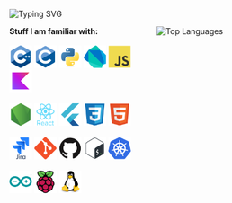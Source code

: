 ![Typing SVG](https://readme-typing-svg.herokuapp.com/?lines=Welcome+:\))


<div style="display: flex; justify-content: space-between; align-items: flex-start;">
    <div style="width: 48%;">
        <div style="height: 100%;">
        <b>Stuff I am familiar with:</b>
        <br>
        <br>
        <img src="https://raw.githubusercontent.com/devicons/devicon/master/icons/cplusplus/cplusplus-original.svg" alt="cplusplus" width="40" height="40"/>
        <img src="https://raw.githubusercontent.com/devicons/devicon/master/icons/c/c-original.svg" alt="c" width="40" height="40"/>
        <img src="https://raw.githubusercontent.com/devicons/devicon/master/icons/python/python-original.svg" alt="python" width="40" height="40"/>
        <img src="https://raw.githubusercontent.com/devicons/devicon/master/icons/dart/dart-original.svg" alt="dart" width="40" height="40"/>
        <img src="https://raw.githubusercontent.com/devicons/devicon/master/icons/javascript/javascript-original.svg" alt="javascript" width="40" height="40"/>
        <img src="https://raw.githubusercontent.com/devicons/devicon/master/icons/kotlin/kotlin-original.svg" alt="kotlin" width="40" height="40"/>
        <br>
        <br>
        <img src="https://raw.githubusercontent.com/devicons/devicon/master/icons/nodejs/nodejs-original.svg" alt="nodejs" width="40" height="40"/>
        <img src="https://raw.githubusercontent.com/devicons/devicon/master/icons/react/react-original-wordmark.svg" alt="react" width="40" height="40"/>
        <img src="https://raw.githubusercontent.com/devicons/devicon/master/icons/flutter/flutter-original.svg" alt="flutter" width="40" height="40"/>
        <img src="https://raw.githubusercontent.com/devicons/devicon/master/icons/css3/css3-original.svg" alt="css3" width="40" height="40"/>
        <img src="https://raw.githubusercontent.com/devicons/devicon/master/icons/html5/html5-original.svg" alt="html5" width="40" height="40"/>
        <br>
        <br>
        <img src="https://raw.githubusercontent.com/devicons/devicon/master/icons/jira/jira-original-wordmark.svg" alt="jira" width="40" height="40"/>
        <img src="https://raw.githubusercontent.com/devicons/devicon/master/icons/git/git-original.svg" alt="git" width="40" height="40"/>
        <img src="https://raw.githubusercontent.com/devicons/devicon/master/icons/github/github-original.svg" alt="github" width="40" height="40"/>
        <img src="https://raw.githubusercontent.com/devicons/devicon/master/icons/bash/bash-original.svg" alt="bash" width="40" height="40"/>
        <img src="https://raw.githubusercontent.com/devicons/devicon/master/icons/kubernetes/kubernetes-original.svg" alt="kubernetes" width="40" height="40"/>
        <br>
        <br>
        <img src="https://raw.githubusercontent.com/devicons/devicon/master/icons/arduino/arduino-original.svg" alt="arduino" width="40" height="40"/>
        <img src="https://raw.githubusercontent.com/devicons/devicon/master/icons/raspberrypi/raspberrypi-original.svg" alt="raspberrypi" width="40" height="40"/>
        <img src="https://raw.githubusercontent.com/devicons/devicon/master/icons/linux/linux-original.svg" alt="linux" width="40" height="40"/>
        <br>
        <br>
        </div>
    </div>
    <div style="width: 48%;">
        <div style="height: 100%;">
        <img src="https://github-readme-stats.vercel.app/api/top-langs/?username=shah527&layout=compact" alt="Top Languages" style="max-width: 100%;">
        </div>
    </div>
</div>

